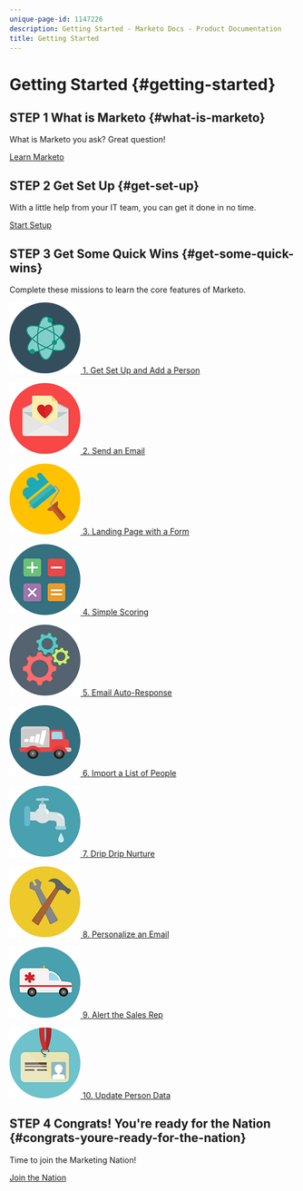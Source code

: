 ```yaml
---
unique-page-id: 1147226
description: Getting Started - Marketo Docs - Product Documentation
title: Getting Started
---
```


# Getting Started {#getting-started}

## STEP 1 What is Marketo {#what-is-marketo}

What is Marketo you ask? Great question!

[Learn Marketo](/help/marketo/getting-started/what-is-marketo.md)

## STEP 2 Get Set Up {#get-set-up}

With a little help from your IT team, you can get it done in no time.

[Start Setup](/help/marketo/getting-started/setup-steps.md)

## STEP 3 Get Some Quick Wins {#get-some-quick-wins}

Complete these missions to learn the core features of Marketo.

[![](/help/marketo/getting-started/assets/getting-started-1.png) 1. Get Set Up and Add a Person](https://docs.marketo.com/pages/viewpage.action?pageId=2359351)

[![](/help/marketo/getting-started/assets/getting-started-2.png) 2. Send an Email](getting-started/quick-wins/send-an-email.md)

[![](/help/marketo/getting-started/assets/getting-started-3.png) 3. Landing Page with a Form](getting-started/quick-wins/landing-page-with-a-form.md)

[![](/help/marketo/getting-started/assets/getting-started-4.png) 4. Simple Scoring](getting-started/quick-wins/simple-scoring.md)

[![](/help/marketo/getting-started/assets/getting-started-5.png) 5. Email Auto-Response](getting-started/quick-wins/email-auto-response.md)

[![](/help/marketo/getting-started/assets/getting-started-6.png) 6. Import a List of People](getting-started/quick-wins/import-a-list-of-people.md)

[![](/help/marketo/getting-started/assets/getting-started-7.png) 7. Drip Drip Nurture](getting-started/quick-wins/drip-drip-nurture.md)

[![](/help/marketo/getting-started/assets/getting-started-8.png) 8. Personalize an Email](getting-started/quick-wins/personalize-an-email.md)

[![](/help/marketo/getting-started/assets/getting-started-9.png) 9. Alert the Sales Rep](getting-started/quick-wins/alert-the-sales-rep.md)

[![](/help/marketo/getting-started/assets/getting-started-10.png) 10. Update Person Data](getting-started/quick-wins/update-person-data.md)

## STEP 4 Congrats! You're ready for the Nation  {#congrats-youre-ready-for-the-nation}

Time to join the Marketing Nation!

[Join the Nation](https://nation.marketo.com)

